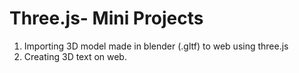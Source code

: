 # Three.js- Mini Projects
1. Importing 3D model made in blender (.gltf) to web using three.js
2. Creating 3D text on web.
